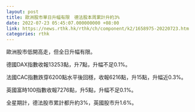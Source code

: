 ```yaml
---
layout: post
title: 歐洲股市單日升幅有限　德法股本周累計升約3%
date: 2022-07-23 05:45:07.000000000 +08:00
link: https://news.rthk.hk/rthk/ch/component/k2/1658975-20220723.htm
categories: rthk
---
```


歐洲股市低開高走，但全日升幅有限。

德國DAX指數收報13253點，升7點，升幅不足0.1%。

法國CAC指數跌穿6200點水平後回穩，收報6216點，升15點，升幅近0.3%。

英國富時100指數收報7276點，升5點，升幅不足0.1%。

全星期計，德法股市累計都升約3%，英國股市升1.6%。
